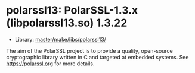 # polarssl13: PolarSSL-1.3.x (libpolarssl13.so) 1.3.22
 - Library: [master/make/libs/polarssl13/](https://github.com/Freetz-NG/freetz-ng/tree/master/make/libs/polarssl13/)

The aim of the PolarSSL project is to provide a quality, open-source cryptographic library written in C and targeted at embedded systems. See https://polarssl.org for more details.
